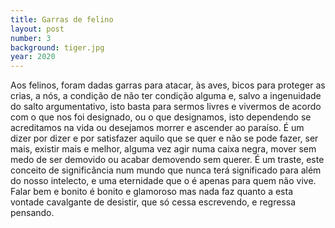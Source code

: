 ```yaml
---
title: Garras de felino
layout: post
number: 3
background: tiger.jpg
year: 2020
---
```


Aos felinos, foram dadas garras para atacar, às aves, bicos para proteger as crias, a nós, a condição de não ter condição alguma e, salvo a ingenuidade do salto argumentativo, isto basta para sermos livres e vivermos de acordo com o que nos foi designado, ou o que designamos, isto dependendo se acreditamos na vida ou desejamos morrer e ascender ao paraíso. É um dizer por dizer e por satisfazer aquilo que se quer e não se pode fazer, ser mais, existir mais e melhor, alguma vez agir numa caixa negra, mover sem medo de ser demovido ou acabar demovendo sem querer. É um traste, este conceito de significância num mundo que nunca terá significado para além do nosso intelecto, e uma eternidade que o é apenas para quem não vive. Falar bem e bonito é bonito e glamoroso mas nada faz quanto a esta vontade cavalgante de desistir, que só cessa escrevendo, e regressa pensando.
